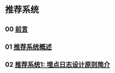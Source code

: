 # 推荐系统
## 00 [前言](./blogs/RecommendSystem/00-Abstract.md)
## 01 [推荐系统概述](./blogs/RecommendSystem/01-Introduction.md)
## 02 [推荐系统1: 埋点日志设计原则简介](./blogs/RecommendSystem/02-Log.md)


